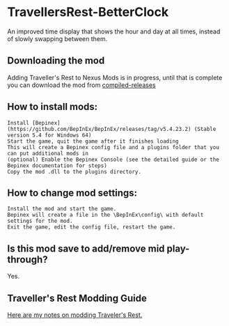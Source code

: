 # TravellersRest-BetterClock

An improved time display that shows the hour and day at all times, instead of slowly swapping between them.

## Downloading the mod

Adding Traveller's Rest to Nexus Mods is in progress, until that is complete you can download the mod from [compiled-releases](https://github.com/DrStalker/TravellersRest-BetterClock/tree/main/compiled-releases)

## How to install mods:

    Install [Bepinex](https://github.com/BepInEx/BepInEx/releases/tag/v5.4.23.2)﻿ (Stable version 5.4 for Windows 64)
    Start the game, quit the game after it finishes loading
    This will create a Bepinex config file and a plugins folder that you can put additional mods in
    (optional) Enable the Bepinex Console (see the detailed guide or the Bepinex documentation for steps)
    Copy the mod .dll to the plugins directory.


## How to change mod settings:

    Install the mod and start the game.
    Bepinex will create a file in the \BepInEx\config\ with default settings for the mod.
    Exit the game, edit the config file, restart the game.


## Is this mod save to add/remove mid play-through?

Yes.

## Traveller's Rest Modding Guide

﻿[Here are my notes on modding Traveler's Rest.](https://docs.google.com/document/d/e/2PACX-1vSciLNh4KgUxE4L2h_K0KAxi2hE6Z1rhroX0DJVhZIqNEgz2RvYESqffRl8GFONKKF1MjYIIGI5OKHE/pub)  
